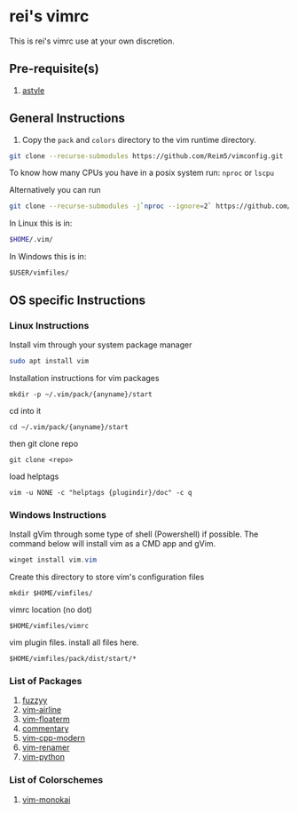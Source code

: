 # rei's vimrc
This is rei's vimrc use at your own discretion.

## Pre-requisite(s)
1. [astyle](https://astyle.sourceforge.net/)

## General Instructions

1. Copy the `pack` and `colors` directory to the vim runtime directory.

```bash
git clone --recurse-submodules https://github.com/Reim5/vimconfig.git
```


To know how many CPUs you have in a posix system run: `nproc` or `lscpu`

Alternatively you can run

```bash
git clone --recurse-submodules -j`nproc --ignore=2` https://github.com/Reim5/vimconfig.git
```

In Linux this is in:
```bash
$HOME/.vim/
```

In Windows this is in:
```shell
$USER/vimfiles/
```

## OS specific Instructions

### Linux Instructions

Install vim through your system package manager
```bash
sudo apt install vim
```
Installation instructions for vim packages
```(bash)
mkdir -p ~/.vim/pack/{anyname}/start
```
cd into it
```(bash)
cd ~/.vim/pack/{anyname}/start
```
then git clone repo
```(bash)
git clone <repo>
```
load helptags
```(bash)
vim -u NONE -c "helptags {plugindir}/doc" -c q
```
### Windows Instructions

Install gVim through some type of shell (Powershell) if possible. The command below will install vim as a CMD app and gVim.
```powershell
winget install vim.vim
```
Create this directory to store vim's configuration files
```
mkdir $HOME/vimfiles/
```
vimrc location (no dot)
```
$HOME/vimfiles/vimrc
```

vim plugin files. install all files here.
```
$HOME/vimfiles/pack/dist/start/*
```
### List of Packages
1. [fuzzyy](https://github.com/Donaldttt/fuzzyy)
2. [vim-airline](https://github.com/vim-airline/vim-airline)
3. [vim-floaterm](https://github.com/voldikss/vim-floaterm)
4. [commentary](https://tpope.io/vim/commentary.git)
5. [vim-cpp-modern](https://github.com/bfrg/vim-cpp-modern)
6. [vim-renamer](https://github.com/qpkorr/vim-renamer)
7. [vim-python](https://github.com/vim-python/python-syntax)

### List of Colorschemes
1. [vim-monokai](https://github.com/crusoexia/vim-monokai)
